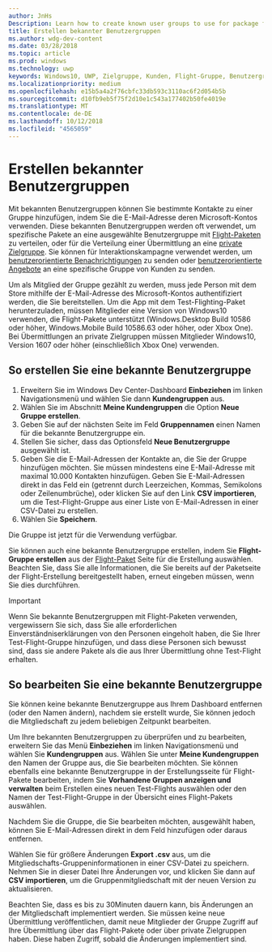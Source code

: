 ```yaml
---
author: JnHs
Description: Learn how to create known user groups to use for package flighting and more.
title: Erstellen bekannter Benutzergruppen
ms.author: wdg-dev-content
ms.date: 03/28/2018
ms.topic: article
ms.prod: windows
ms.technology: uwp
keywords: Windows10, UWP, Zielgruppe, Kunden, Flight-Gruppe, Benutzergruppen, bekannte Benutzer
ms.localizationpriority: medium
ms.openlocfilehash: e15b5a4a2f76cbfc33db593c3110ac6f2d054b5b
ms.sourcegitcommit: d10fb9eb5f75f2d10e1c543a177402b50fe4019e
ms.translationtype: MT
ms.contentlocale: de-DE
ms.lasthandoff: 10/12/2018
ms.locfileid: "4565059"
---
```

# <a name="create-known-user-groups"></a>Erstellen bekannter Benutzergruppen

Mit bekannten Benutzergruppen können Sie bestimmte Kontakte zu einer Gruppe hinzufügen, indem Sie die E-Mail-Adresse deren Microsoft-Kontos verwenden. Diese bekannten Benutzergruppen werden oft verwendet, um spezifische Pakete an eine ausgewählte Benutzergruppe mit [Flight-Paketen](package-flights.md) zu verteilen, oder für die Verteilung einer Übermittlung an eine [private Zielgruppe](choose-visibility-options.md#audience). Sie können für Interaktionskampagne verwendet werden, um [benutzerorientierte Benachrichtigungen](send-push-notifications-to-your-apps-customers.md) zu senden oder [benutzerorientierte Angebote](use-targeted-offers-to-maximize-engagement-and-conversions.md) an eine spezifische Gruppe von Kunden zu senden.

Um als Mitglied der Gruppe gezählt zu werden, muss jede Person mit dem Store mithilfe der E-Mail-Adresse des Microsoft-Kontos authentifiziert werden, die Sie bereitstellen. Um die App mit dem Test-Flighting-Paket herunterzuladen, müssen Mitglieder eine Version von Windows10 verwenden, die Flight-Pakete unterstützt (Windows.Desktop Build 10586 oder höher, Windows.Mobile Build 10586.63 oder höher, oder Xbox One). Bei Übermittlungen an private Zielgruppen müssen Mitglieder Windows10, Version 1607 oder höher (einschließlich Xbox One) verwenden.

## <a name="to-create-a-known-user-group"></a>So erstellen Sie eine bekannte Benutzergruppe

1. Erweitern Sie im Windows Dev Center-Dashboard **Einbeziehen** im linken Navigationsmenü und wählen Sie dann **Kundengruppen** aus. 
2. Wählen Sie im Abschnitt **Meine Kundengruppen** die Option **Neue Gruppe erstellen**.
3. Geben Sie auf der nächsten Seite im Feld **Gruppennamen** einen Namen für die bekannte Benutzergruppe ein.
4. Stellen Sie sicher, dass das Optionsfeld **Neue Benutzergruppe** ausgewählt ist.
5. Geben Sie die E-Mail-Adressen der Kontakte an, die Sie der Gruppe hinzufügen möchten. Sie müssen mindestens eine E-Mail-Adresse mit maximal 10.000 Kontakten hinzufügen. Geben Sie E-Mail-Adressen direkt in das Feld ein (getrennt durch Leerzeichen, Kommas, Semikolons oder Zeilenumbrüche), oder klicken Sie auf den Link **CSV importieren**, um die Test-Flight-Gruppe aus einer Liste von E-Mail-Adressen in einer CSV-Datei zu erstellen.
6. Wählen Sie **Speichern**.

Die Gruppe ist jetzt für die Verwendung verfügbar.

Sie können auch eine bekannte Benutzergruppe erstellen, indem Sie **Flight-Gruppe erstellen** aus der [Flight-Paket](package-flights.md) Seite für die Erstellung auswählen. Beachten Sie, dass Sie alle Informationen, die Sie bereits auf der Paketseite der Flight-Erstellung bereitgestellt haben, erneut eingeben müssen, wenn Sie dies durchführen.

> [!IMPORTANT]
> Wenn Sie bekannte Benutzergruppen mit Flight-Paketen verwenden, vergewissern Sie sich, dass Sie alle erforderlichen Einverständniserklärungen von den Personen eingeholt haben, die Sie Ihrer Test-Flight-Gruppe hinzufügen, und dass diese Personen sich bewusst sind, dass sie andere Pakete als die aus Ihrer Übermittlung ohne Test-Flight erhalten. 

## <a name="to-edit-a-known-user-group"></a>So bearbeiten Sie eine bekannte Benutzergruppe

Sie können keine bekannte Benutzergruppe aus Ihrem Dashboard entfernen (oder den Namen ändern), nachdem sie erstellt wurde, Sie können jedoch die Mitgliedschaft zu jedem beliebigen Zeitpunkt bearbeiten.

Um Ihre bekannten Benutzergruppen zu überprüfen und zu bearbeiten, erweitern Sie das Menü **Einbeziehen** im linken Navigationsmenü und wählen Sie **Kundengruppen** aus. Wählen Sie unter **Meine Kundengruppen** den Namen der Gruppe aus, die Sie bearbeiten möchten. Sie können ebenfalls eine bekannte Benutzergruppe in der Erstellungsseite für Flight-Pakete bearbeiten, indem Sie **Vorhandene Gruppen anzeigen und verwalten** beim Erstellen eines neuen Test-Flights auswählen oder den Namen der Test-Flight-Gruppe in der Übersicht eines Flight-Pakets auswählen. 

Nachdem Sie die Gruppe, die Sie bearbeiten möchten, ausgewählt haben, können Sie E-Mail-Adressen direkt in dem Feld hinzufügen oder daraus entfernen.

Wählen Sie für größere Änderungen **Export .csv** aus, um die Mitgliedschafts-Gruppeninformationen in einer CSV-Datei zu speichern. Nehmen Sie in dieser Datei Ihre Änderungen vor, und klicken Sie dann auf **CSV importieren**, um die Gruppenmitgliedschaft mit der neuen Version zu aktualisieren.

Beachten Sie, dass es bis zu 30Minuten dauern kann, bis Änderungen an der Mitgliedschaft implementiert werden. Sie müssen keine neue Übermittlung veröffentlichen, damit neue Mitglieder der Gruppe Zugriff auf Ihre Übermittlung über das Flight-Pakete oder über private Zielgruppen haben. Diese haben Zugriff, sobald die Änderungen implementiert sind. 






